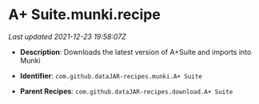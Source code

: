 # A+ Suite.munki.recipe

_Last updated 2021-12-23 19:58:07Z_

- **Description**: Downloads the latest version of A+Suite and imports into Munki

- **Identifier**: `com.github.dataJAR-recipes.munki.A+ Suite`

- **Parent Recipes**: `com.github.dataJAR-recipes.download.A+ Suite`